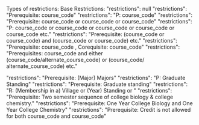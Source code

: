 Types of restrictions:
Base Restrictions:
"restrictions": null
"restrictions": "Prerequisite: course_code"
"restrictions": "P: course_code"
"restrictions": "Prerequisite: course_code or course_code or course_code"
"restrictions": "P: course_code or course_code or course_code or course_code or course_code etc."
"restrictions": "Prerequisite: (course_code or course_code) and (course_code or course_code) etc."
"restrictions": "Prerequisite: course_code , Corequisite: course_code"
"restrictions": "Prerequisites: course_code and either (course_code/alternate_course_code) or (course_code/ alternate_course_code) etc."

"restrictions": "Prerequisite: (Major) Majors"
"restrictions": "P: Graduate Standing"
"restrictions": "Prerequisite: Graduate standing"
"restrictions": "R: (Membership in a) Village or (Year) Standing or "
"restrictions": "Prerequisite: Two semester sequence of college biology & college chemistry."
"restrictions": "Prerequisite: One Year College Biology and One Year College Chemistry"
"restrictions": "Prerequisite: Credit is not allowed for both course_code and course_code"
